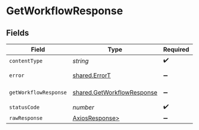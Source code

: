 # GetWorkflowResponse


## Fields

| Field                                                                    | Type                                                                     | Required                                                                 | Description                                                              |
| ------------------------------------------------------------------------ | ------------------------------------------------------------------------ | ------------------------------------------------------------------------ | ------------------------------------------------------------------------ |
| `contentType`                                                            | *string*                                                                 | :heavy_check_mark:                                                       | N/A                                                                      |
| `error`                                                                  | [shared.ErrorT](../../models/shared/errort.md)                           | :heavy_minus_sign:                                                       | General error                                                            |
| `getWorkflowResponse`                                                    | [shared.GetWorkflowResponse](../../models/shared/getworkflowresponse.md) | :heavy_minus_sign:                                                       | The workflow                                                             |
| `statusCode`                                                             | *number*                                                                 | :heavy_check_mark:                                                       | N/A                                                                      |
| `rawResponse`                                                            | [AxiosResponse>](https://axios-http.com/docs/res_schema)                 | :heavy_minus_sign:                                                       | N/A                                                                      |